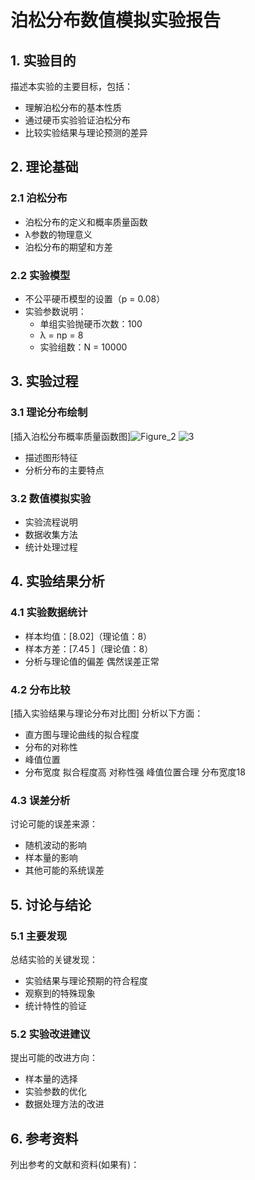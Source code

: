 # 泊松分布数值模拟实验报告

## 1. 实验目的
描述本实验的主要目标，包括：
- 理解泊松分布的基本性质
- 通过硬币实验验证泊松分布
- 比较实验结果与理论预测的差异

## 2. 理论基础

### 2.1 泊松分布
- 泊松分布的定义和概率质量函数
- λ参数的物理意义
- 泊松分布的期望和方差

### 2.2 实验模型
- 不公平硬币模型的设置（p = 0.08）
- 实验参数说明：
  - 单组实验抛硬币次数：100
  - λ = np = 8
  - 实验组数：N = 10000

## 3. 实验过程

### 3.1 理论分布绘制
[插入泊松分布概率质量函数图]![Figure_2](https://github.com/user-attachments/assets/f43c22b7-02af-4fe5-a0f3-bb6f3d1d0bbe)
![3](https://github.com/user-attachments/assets/a71021c8-a443-4168-ad90-d3ac5d6efc0e)

- 描述图形特征
- 分析分布的主要特点

### 3.2 数值模拟实验
- 实验流程说明
- 数据收集方法
- 统计处理过程

## 4. 实验结果分析

### 4.1 实验数据统计
- 样本均值：[8.02]（理论值：8）
- 样本方差：[7.45 ]（理论值：8）
- 分析与理论值的偏差
偶然误差正常
### 4.2 分布比较
[插入实验结果与理论分布对比图]
分析以下方面：
- 直方图与理论曲线的拟合程度
- 分布的对称性
- 峰值位置
- 分布宽度
拟合程度高
  对称性强
  峰值位置合理
  分布宽度18
### 4.3 误差分析
讨论可能的误差来源：
- 随机波动的影响
- 样本量的影响
- 其他可能的系统误差

## 5. 讨论与结论

### 5.1 主要发现
总结实验的关键发现：
- 实验结果与理论预期的符合程度
- 观察到的特殊现象
- 统计特性的验证

### 5.2 实验改进建议
提出可能的改进方向：
- 样本量的选择
- 实验参数的优化
- 数据处理方法的改进

## 6. 参考资料
列出参考的文献和资料(如果有)：


